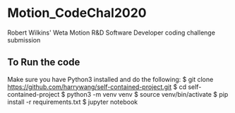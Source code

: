 # Motion_CodeChal2020
Robert Wilkins' Weta Motion R&amp;D Software Developer coding challenge submission


## To Run the code
Make sure you have Python3 installed and do the following:
$ git clone https://github.com/harrywang/self-contained-project.git
$ cd self-contained-project
$ python3 -m venv venv
$ source venv/bin/activate
$ pip install -r requirements.txt
$ jupyter notebook